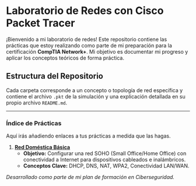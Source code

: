 # Laboratorio de Redes con Cisco Packet Tracer

¡Bienvenido a mi laboratorio de redes! Este repositorio contiene las prácticas que estoy realizando como parte de mi preparación para la certificación **CompTIA Network+**. Mi objetivo es documentar mi progreso y aplicar los conceptos teóricos de forma práctica.

## Estructura del Repositorio

Cada carpeta corresponde a un concepto o topología de red específica y contiene el archivo `.pkt` de la simulación y una explicación detallada en su propio archivo `README.md`.

---

### Índice de Prácticas

Aquí irás añadiendo enlaces a tus prácticas a medida que las hagas.

1.  **[Red Doméstica Básica](./01-Red-Domestica-Basica/README.md)**
    * **Objetivo:** Configurar una red SOHO (Small Office/Home Office) con conectividad a Internet para dispositivos cableados e inalámbricos.
    * **Conceptos Clave:** DHCP, DNS, NAT, WPA2, Conectividad LAN/WAN.



*Desarrollado como parte de mi plan de formación en Ciberseguridad.*
